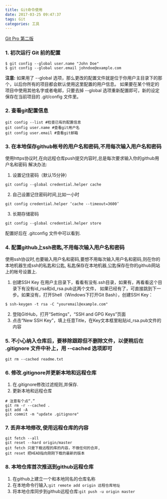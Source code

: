 ```yaml
---
title: Git命令使用
date: 2017-03-25 09:47:37
tags: Git
categories: 工具
---
```

[Git Pro 第二版](https://git-scm.com/book/zh/v2)
### 1. 初次运行 Git 前的配置
```
$ git config --global user.name "John Doe"
$ git config --global user.email johndoe@example.com
```
**注意:**
如果用了 --global 选项，那么更改的配置文件就是位于你用户主目录下的那个，以后你所有的项目都会默认使用这里配置的用户信息。
如果要在某个特定的项目中使用其他名字或者电邮，只要去掉 --global 选项重新配置即可，新的设定保存在当前项目的 .git/config 文件里。

### 2. 查看git配置信息
```
git config --list #检查已有的配置信息
git config user.name #查看git用户名
git config user.email #查看git邮箱
```
### 3. 在本地保存github帐号的用户名和密码,不用每次输入用户名和密码
使用https协议时,在向远程仓库push提交内容时,总是每次要求输入你的github用户名和密码
解决办法:
1. 设置记住密码（默认15分钟）
```
git config --global credential.helper cache
```
2. 自己设置记住密码时间,比如一小时
```
git config credential.helper ‘cache --timeout=3600’
```
3. 长期存储密码
```
git config --global credential.helper store
```
配置好后在 .gitconfig 文件中可以看到.

### 4. 配置github上ssh密匙,不用每次输入用户名和密码
使用ssh协议时,也要输入用户名和密码,要想不用每次输入用户名和密码,则在你的本地机器生成ssh的私匙和公匙,
私匙保存在本地机器,公匙保存在你的github网站上的帐号设置上.
1. 创建SSH Key
在用户主目录下，看看有没有.ssh目录，如果有，再看看这个目录下有没有id_rsa和id_rsa.pub这两个文件，
如果已经有了，可直接跳到下一步。如果没有，打开Shell（Windows下打开Git Bash），创建SSH Key：
```
$ ssh-keygen -t rsa -C "youremail@example.com"
```
2. 登陆GitHub，打开“Settings”，“SSH and GPG Keys”页面
3. 点击“New SSH Key”，填上任意Title，在Key文本框里粘贴id_rsa.pub文件的内容

### 5. 不小心纳入仓库后，要移除跟踪但不删除文件，以便稍后在 .gitignore 文件中补上，用 --cached 选项即可
```
git rm --cached readme.txt
```

### 6. 修改.gitignore并更新本地和远程仓库
1. 在.gitignore修改过滤规则,并保存.
2. 更新本地和远程仓库
```
# 注意有个点“.”
git rm -r --cached .
git add -A
git commit -m "update .gitignore"
```
### 7. 丢弃本地修改,使用远程仓库的内容
```
git fetch --all
git reset --hard origin/master
git fetch 只是下载远程的库的内容，不做任何的合并,
git reset 把HEAD指向刚刚下载的最新的版本
```

### 8. 本地仓库首次推送到github远程仓库
1. 在github上建立一个和本地同名的仓库名称
2. 在本地命令行输入:`git remote add origin 远程仓库地址`
3. 将本地仓库同步到github远程仓库:`git push -u origin master`